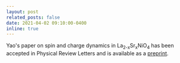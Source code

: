 ```yaml
---
layout: post
related_posts: false
date: 2021-04-02 09:10:00-0400
inline: true
---
```


Yao's paper on spin and charge dynamics in La<sub>2-x</sub>Sr<sub>x</sub>NiO<sub>4</sub> has been accepted in Physical Review Letters and is available as a [preprint](/publications/#Shen2021charge).
